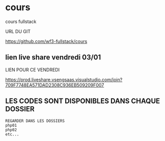 # cours


cours fullstack

URL DU GIT

https://github.com/wf3-fullstack/cours


## lien live share vendredi 03/01

LIEN POUR CE VENDREDI

https://prod.liveshare.vsengsaas.visualstudio.com/join?709F7748EA571DAD2308C936EB509209F007


## LES CODES SONT DISPONIBLES DANS CHAQUE DOSSIER 

    REGARDER DANS LES DOSSIERS 
    php01
    php02
    etc...

  


























